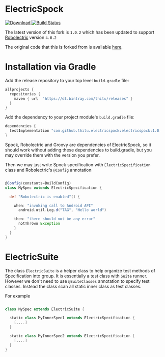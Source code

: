 # ElectricSpock

[ ![Download](https://api.bintray.com/packages/thitu/releases/electricspock/images/download.svg) ](https://bintray.com/thitu/releases/electricspock/_latestVersion)
[![Build Status](https://travis-ci.com/thitu/electricspock.svg?branch=master)](https://travis-ci.com/thitu/electricspock)

The latest version of this fork is `1.0.2` which has been updated to support [Robolectric](http://robolectric.org) version `4.0.2`

The original code that this is forked from is available [here](https://github.com/hkhc/electricspock).


# Installation via Gradle

Add the release repository to your top level `build.gradle` file:

```groovy
allprojects {
  repositories {
    maven { url  "https://dl.bintray.com/thitu/releases" }
  }
}
```

Add the dependency to your project module's `build.gradle` file:

```groovy
dependencies {
  testImplementation "com.github.thitu.electricspock:electricspock:1.0.2"
}
```

Spock, Robolectric and Groovy are dependencies of ElectricSpock, so it should work without adding these dependencies to build.gradle, but you may override them with the version you prefer.

Then we may just write Spock specification with `ElectricSpecification` class and Robolectric's `@Config` annotation

```groovy

@Config(constants=BuildConfig)
class MySpec extends ElectricSpecification {

  def "Robolectric is enabled"() {

    when: "invoking call to Android API"
      android.util.Log.d("TAG", "Hello world")

    then: "there should not be any error"
      notThrown Exception
    }
  }
}

```

# ElectricSuite

The class `ElectricSuite` is a helper class to help organize test methods of Specification into group.
It is essentially a test class with `Suite` runner. However we don't need to use `@SuiteClasses` annotation
to specify test classes. Instead the class scan all static inner class as test classes.

For example

```groovy

class MySpec extends ElectricSuite {

  static class MyInnerSpec1 extends ElectricSpecification {
    [....]
  }

  static class MyInnerSpec2 extends ElectricSpecification [
    [....]
  }
}

```
